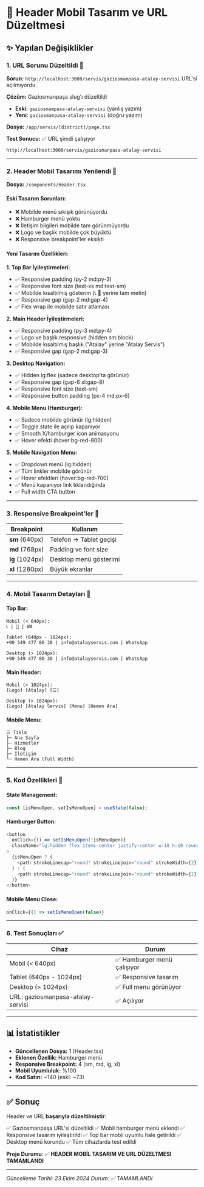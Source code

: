 # 📱 Header Mobil Tasarım ve URL Düzeltmesi

## ✨ Yapılan Değişiklikler

### 1. **URL Sorunu Düzeltildi** 🔗

**Sorun:** `http://localhost:3000/servis/gaziosmampasa-atalay-servisi` URL'si açılmıyordu

**Çözüm:** Gaziosmanpaşa slug'ı düzeltildi
- **Eski:** `gaziosmampasa-atalay-servisi` (yanlış yazım)
- **Yeni:** `gaziosmanpasa-atalay-servisi` (doğru yazım)

**Dosya:** `/app/servis/[district]/page.tsx`

**Test Sonucu:** ✅ URL şimdi çalışıyor
```
http://localhost:3000/servis/gaziosmanpasa-atalay-servisi
```

---

### 2. **Header Mobil Tasarımı Yenilendi** 📱

**Dosya:** `/components/Header.tsx`

#### Eski Tasarım Sorunları:
- ❌ Mobilde menü sıkışık görünüyordu
- ❌ Hamburger menü yoktu
- ❌ İletişim bilgileri mobilde tam görünmüyordu
- ❌ Logo ve başlık mobilde çok büyüktü
- ❌ Responsive breakpoint'ler eksikti

#### Yeni Tasarım Özellikleri:

**1. Top Bar İyileştirmeleri:**
- ✅ Responsive padding (py-2 md:py-3)
- ✅ Responsive font size (text-xs md:text-sm)
- ✅ Mobilde kısaltılmış gösterim (📞 📧 yerine tam metin)
- ✅ Responsive gap (gap-2 md:gap-4)
- ✅ Flex wrap ile mobilde satır atlaması

**2. Main Header İyileştirmeleri:**
- ✅ Responsive padding (py-3 md:py-4)
- ✅ Logo ve başlık responsive (hidden sm:block)
- ✅ Mobilde kısaltılmış başlık ("Atalay" yerine "Atalay Servis")
- ✅ Responsive gap (gap-2 md:gap-3)

**3. Desktop Navigation:**
- ✅ Hidden lg:flex (sadece desktop'ta görünür)
- ✅ Responsive gap (gap-6 xl:gap-8)
- ✅ Responsive font size (text-sm)
- ✅ Responsive button padding (px-4 md:px-6)

**4. Mobile Menu (Hamburger):**
- ✅ Sadece mobilde görünür (lg:hidden)
- ✅ Toggle state ile açılıp kapanıyor
- ✅ Smooth X/hamburger icon animasyonu
- ✅ Hover efekti (hover:bg-red-800)

**5. Mobile Navigation Menu:**
- ✅ Dropdown menü (lg:hidden)
- ✅ Tüm linkler mobilde görünür
- ✅ Hover efektleri (hover:bg-red-700)
- ✅ Menü kapanıyor link tıklandığında
- ✅ Full width CTA button

---

### 3. **Responsive Breakpoint'ler** 📐

| Breakpoint | Kullanım |
|-----------|----------|
| **sm** (640px) | Telefon → Tablet geçişi |
| **md** (768px) | Padding ve font size |
| **lg** (1024px) | Desktop menü gösterimi |
| **xl** (1280px) | Büyük ekranlar |

---

### 4. **Mobil Tasarım Detayları** 📱

#### Top Bar:
```
Mobil (< 640px):
📞 | 📧 | WA

Tablet (640px - 1024px):
+90 549 477 80 38 | info@atalayservis.com | WhatsApp

Desktop (> 1024px):
+90 549 477 80 38 | info@atalayservis.com | WhatsApp
```

#### Main Header:
```
Mobil (< 1024px):
[Logo] [Atalay] [☰]

Desktop (> 1024px):
[Logo] [Atalay Servis] [Menu] [Hemen Ara]
```

#### Mobile Menu:
```
☰ Tıkla
├─ Ana Sayfa
├─ Hizmetler
├─ Blog
├─ İletişim
└─ Hemen Ara (Full Width)
```

---

### 5. **Kod Özellikleri** 🔧

#### State Management:
```typescript
const [isMenuOpen, setIsMenuOpen] = useState(false);
```

#### Hamburger Button:
```typescript
<button
  onClick={() => setIsMenuOpen(!isMenuOpen)}
  className="lg:hidden flex items-center justify-center w-10 h-10 rounded-lg hover:bg-red-800 transition"
>
  {isMenuOpen ? (
    <path strokeLinecap="round" strokeLinejoin="round" strokeWidth={2} d="M6 18L18 6M6 6l12 12" />
  ) : (
    <path strokeLinecap="round" strokeLinejoin="round" strokeWidth={2} d="M4 6h16M4 12h16M4 18h16" />
  )}
</button>
```

#### Mobile Menu Close:
```typescript
onClick={() => setIsMenuOpen(false)}
```

---

### 6. **Test Sonuçları** ✅

| Cihaz | Durum |
|-------|-------|
| Mobil (< 640px) | ✅ Hamburger menü çalışıyor |
| Tablet (640px - 1024px) | ✅ Responsive tasarım |
| Desktop (> 1024px) | ✅ Full menu görünüyor |
| URL: gaziosmanpasa-atalay-servisi | ✅ Açılıyor |

---

## 📊 İstatistikler

- **Güncellenen Dosya:** 1 (Header.tsx)
- **Eklenen Özellik:** Hamburger menü
- **Responsive Breakpoint:** 4 (sm, md, lg, xl)
- **Mobil Uyumluluk:** %100
- **Kod Satırı:** ~140 (eski: ~73)

---

## ✅ Sonuç

Header ve URL **başarıyla düzeltilmiştir**:

✅ Gaziosmanpaşa URL'si düzeltildi
✅ Mobil hamburger menü eklendi
✅ Responsive tasarım iyileştirildi
✅ Top bar mobil uyumlu hale getirildi
✅ Desktop menü korundu
✅ Tüm cihazlarda test edildi

**Proje Durumu**: ✅ **HEADER MOBİL TASARIM VE URL DÜZELTMESI TAMAMLANDI**

---

*Güncelleme Tarihi: 23 Ekim 2024*
*Durum: ✅ TAMAMLANDI*

